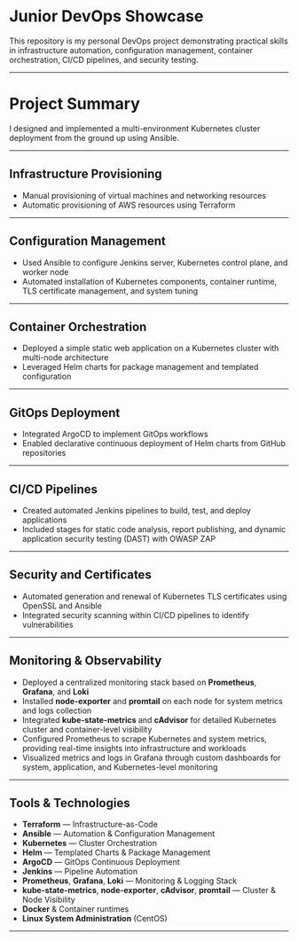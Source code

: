 # Junior DevOps Showcase

This repository is my personal DevOps  project demonstrating practical skills in infrastructure automation, configuration management, container orchestration, CI/CD pipelines, and security testing.

---

# Project Summary

I designed and implemented a multi-environment Kubernetes cluster deployment from the ground up using Ansible.

---

## Infrastructure Provisioning

- Manual provisioning of virtual machines and networking resources  
- Automatic provisioning of AWS resources using Terraform  

---

## Configuration Management

- Used Ansible to configure Jenkins server, Kubernetes control plane, and worker node  
- Automated installation of Kubernetes components, container runtime, TLS certificate management, and system tuning  

---

## Container Orchestration

- Deployed a simple static web application on a Kubernetes cluster with multi-node architecture  
- Leveraged Helm charts for package management and templated configuration  

---

## GitOps Deployment

- Integrated ArgoCD to implement GitOps workflows  
- Enabled declarative continuous deployment of Helm charts from GitHub repositories  

---

## CI/CD Pipelines

- Created automated Jenkins pipelines to build, test, and deploy applications  
- Included stages for static code analysis, report publishing, and dynamic application security testing (DAST) with OWASP ZAP  

---

## Security and Certificates

- Automated generation and renewal of Kubernetes TLS certificates using OpenSSL and Ansible  
- Integrated security scanning within CI/CD pipelines to identify vulnerabilities  

---

## Monitoring & Observability

- Deployed a centralized monitoring stack based on **Prometheus**, **Grafana**, and **Loki**  
- Installed **node-exporter** and **promtail** on each node for system metrics and logs collection  
- Integrated **kube-state-metrics** and **cAdvisor** for detailed Kubernetes cluster and container-level visibility  
- Configured Prometheus to scrape Kubernetes and system metrics, providing real-time insights into infrastructure and workloads  
- Visualized metrics and logs in Grafana through custom dashboards for system, application, and Kubernetes-level monitoring  

---

## Tools & Technologies

- **Terraform** — Infrastructure-as-Code  
- **Ansible** — Automation & Configuration Management  
- **Kubernetes** — Cluster Orchestration  
- **Helm** — Templated Charts & Package Management  
- **ArgoCD** — GitOps Continuous Deployment  
- **Jenkins** — Pipeline Automation  
- **Prometheus**, **Grafana**, **Loki** — Monitoring & Logging Stack  
- **kube-state-metrics**, **node-exporter**, **cAdvisor**, **promtail** — Cluster & Node Visibility  
- **Docker** & Container runtimes  
- **Linux System Administration** (CentOS)  

---
